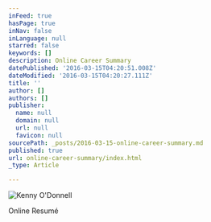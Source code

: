 ```yaml
---
inFeed: true
hasPage: true
inNav: false
inLanguage: null
starred: false
keywords: []
description: Online Career Summary
datePublished: '2016-03-15T04:20:51.008Z'
dateModified: '2016-03-15T04:20:27.111Z'
title: ''
author: []
authors: []
publisher:
  name: null
  domain: null
  url: null
  favicon: null
sourcePath: _posts/2016-03-15-online-career-summary.md
published: true
url: online-career-summary/index.html
_type: Article

---
```

![Kenny O'Donnell](https://s3-us-west-2.amazonaws.com/the-grid-img/p/39154ecb139bff621b195eabc4fbad3f78eb282c.jpg)

Online Resumé